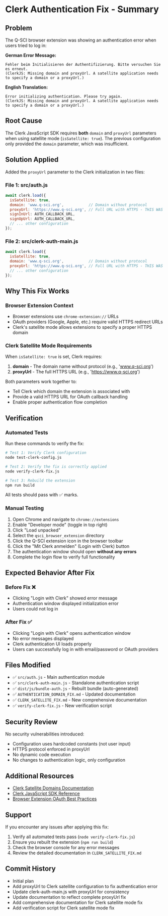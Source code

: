 # Clerk Authentication Fix - Summary

## Problem
The Q-SCI browser extension was showing an authentication error when users tried to log in:

**German Error Message:**
```
Fehler beim Initialisieren der Authentifizierung. Bitte versuchen Sie es erneut.
(ClerkJS: Missing domain and proxyUrl. A satellite application needs to specify a domain or a proxyUrl.)
```

**English Translation:**
```
Error initializing authentication. Please try again.
(ClerkJS: Missing domain and proxyUrl. A satellite application needs to specify a domain or a proxyUrl.)
```

## Root Cause
The Clerk JavaScript SDK requires **both** `domain` and `proxyUrl` parameters when using satellite mode (`isSatellite: true`). The previous configuration only provided the `domain` parameter, which was insufficient.

## Solution Applied
Added the `proxyUrl` parameter to the Clerk initialization in two files:

### File 1: src/auth.js
```javascript
await clerk.load({
  isSatellite: true,
  domain: 'www.q-sci.org',           // Domain without protocol
  proxyUrl: 'https://www.q-sci.org', // Full URL with HTTPS - THIS WAS ADDED
  signInUrl: AUTH_CALLBACK_URL,
  signUpUrl: AUTH_CALLBACK_URL,
  // ... other configuration
});
```

### File 2: src/clerk-auth-main.js
```javascript
await clerk.load({
  isSatellite: true,
  domain: 'www.q-sci.org',           // Domain without protocol
  proxyUrl: 'https://www.q-sci.org', // Full URL with HTTPS - THIS WAS ADDED
  // ... other configuration
});
```

## Why This Fix Works

### Browser Extension Context
- Browser extensions use `chrome-extension://` URLs
- OAuth providers (Google, Apple, etc.) require valid HTTPS redirect URLs
- Clerk's satellite mode allows extensions to specify a proper HTTPS domain

### Clerk Satellite Mode Requirements
When `isSatellite: true` is set, Clerk requires:
1. **domain** - The domain name without protocol (e.g., 'www.q-sci.org')
2. **proxyUrl** - The full HTTPS URL (e.g., 'https://www.q-sci.org')

Both parameters work together to:
- Tell Clerk which domain the extension is associated with
- Provide a valid HTTPS URL for OAuth callback handling
- Enable proper authentication flow completion

## Verification

### Automated Tests
Run these commands to verify the fix:

```bash
# Test 1: Verify Clerk configuration
node test-clerk-config.js

# Test 2: Verify the fix is correctly applied
node verify-clerk-fix.js

# Test 3: Rebuild the extension
npm run build
```

All tests should pass with ✅ marks.

### Manual Testing
1. Open Chrome and navigate to `chrome://extensions`
2. Enable "Developer mode" (toggle in top right)
3. Click "Load unpacked"
4. Select the `qsci_browser_extension` directory
5. Click the Q-SCI extension icon in the browser toolbar
6. Click the "Mit Clerk anmelden" (Login with Clerk) button
7. The authentication window should open **without any errors**
8. Complete the login flow to verify full functionality

## Expected Behavior After Fix

### Before Fix ❌
- Clicking "Login with Clerk" showed error message
- Authentication window displayed initialization error
- Users could not log in

### After Fix ✅
- Clicking "Login with Clerk" opens authentication window
- No error messages displayed
- Clerk authentication UI loads properly
- Users can successfully log in with email/password or OAuth providers

## Files Modified
- ✅ `src/auth.js` - Main authentication module
- ✅ `src/clerk-auth-main.js` - Standalone authentication script
- ✅ `dist/js/bundle-auth.js` - Rebuilt bundle (auto-generated)
- ✅ `AUTHENTICATION_DOMAIN_FIX.md` - Updated documentation
- ✅ `CLERK_SATELLITE_FIX.md` - New comprehensive documentation
- ✅ `verify-clerk-fix.js` - New verification script

## Security Review
No security vulnerabilities introduced:
- Configuration uses hardcoded constants (not user input)
- HTTPS protocol enforced in proxyUrl
- No dynamic code execution
- No changes to authentication logic, only configuration

## Additional Resources
- [Clerk Satellite Domains Documentation](https://clerk.com/docs/deployments/satellite-domains)
- [Clerk JavaScript SDK Reference](https://clerk.com/docs/references/javascript/overview)
- [Browser Extension OAuth Best Practices](https://developer.chrome.com/docs/extensions/reference/identity/)

## Support
If you encounter any issues after applying this fix:
1. Verify all automated tests pass (`node verify-clerk-fix.js`)
2. Ensure you rebuilt the extension (`npm run build`)
3. Check the browser console for any error messages
4. Review the detailed documentation in `CLERK_SATELLITE_FIX.md`

## Commit History
- Initial plan
- Add proxyUrl to Clerk satellite configuration to fix authentication error
- Update clerk-auth-main.js with proxyUrl for consistency
- Update documentation to reflect complete proxyUrl fix
- Add comprehensive documentation for Clerk satellite mode fix
- Add verification script for Clerk satellite mode fix
